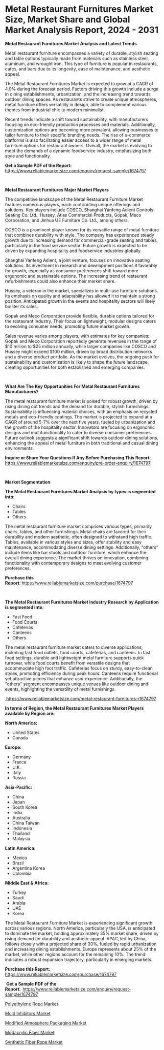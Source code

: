 <p><h1>Metal Restaurant Furnitures Market Size, Market Share and Global Market Analysis Report, 2024 - 2031</h1></p><p><strong>Metal Restaurant Furnitures Market Analysis and Latest Trends</strong></p>
<p><p>Metal restaurant furniture encompasses a variety of durable, stylish seating and table options typically made from materials such as stainless steel, aluminum, and wrought iron. This type of furniture is popular in restaurants, cafes, and bars due to its longevity, ease of maintenance, and aesthetic appeal. </p><p>The Metal Restaurant Furnitures Market is expected to grow at a CAGR of 4.9% during the forecast period. Factors driving this growth include a surge in dining establishments, urbanization, and the increasing trend towards outdoor dining spaces. As restaurants strive to create unique atmospheres, metal furniture offers versatility in design, able to complement various themes from industrial chic to modern minimalist.</p><p>Recent trends indicate a shift toward sustainability, with manufacturers focusing on eco-friendly production processes and materials. Additionally, customization options are becoming more prevalent, allowing businesses to tailor furniture to their specific branding needs. The rise of e-commerce platforms is also facilitating easier access to a wider range of metal furniture options for restaurant owners. Overall, the market is evolving to meet the demands of a dynamic foodservice industry, emphasizing both style and functionality.</p></p>
<p><strong>Get a Sample PDF of the Report:&nbsp;</strong> <a href="https://www.reliablemarketsize.com/enquiry/request-sample/1674797?utm_campaign=1105&utm_medium=2&utm_source=Github&utm_content=ia&utm_term=10102024&utm_id=metal-restaurant-furnitures">https://www.reliablemarketsize.com/enquiry/request-sample/1674797</a></p>
<p>&nbsp;</p>
<p><strong>Metal Restaurant Furnitures Major Market Players</strong></p>
<p><p>The competitive landscape of the Metal Restaurant Furniture Market features numerous players, each contributing unique offerings and solutions. Key players include COSCO, Shanghai Yanfeng Adient Controls Seating Co. Ltd., Hussey, Atlas Commercial Products, Gopak, Meco Corporation, and Jinhua UE Furniture Co. Ltd., among others.</p><p>COSCO is a prominent player known for its versatile range of metal furniture that combines durability with style. The company has experienced steady growth due to increasing demand for commercial-grade seating and tables, particularly in the food service sector. Future growth is expected to be driven by expanding hospitality and foodservice industries globally.</p><p>Shanghai Yanfeng Adient, a joint venture, focuses on innovative seating solutions. Its investment in research and development positions it favorably for growth, especially as consumer preferences shift toward more ergonomic and sustainable options. The increasing trend of restaurant refurbishments could also enhance their market share.</p><p>Hussey, a veteran in the market, specializes in multi-use furniture solutions. Its emphasis on quality and adaptability has allowed it to maintain a strong position. Anticipated growth in the events and hospitality sectors will likely bolster its sales.</p><p>Gopak and Meco Corporation provide flexible, durable options tailored for the restaurant industry. Their focus on lightweight, modular designs caters to evolving consumer needs, promoting future market growth.</p><p>Sales revenue varies among players, with estimates for key companies: Gopak and Meco Corporation reportedly generate revenues in the range of $10 million to $25 million annually, while larger companies like COSCO and Hussey might exceed $100 million, driven by broad distribution networks and a diverse product portfolio. As the market evolves, the ongoing push for sustainability and customization is likely to shape the future landscape, creating opportunities for both established and emerging companies.</p></p>
<p>&nbsp;</p>
<p><strong>What Are The Key Opportunities For Metal Restaurant Furnitures Manufacturers?</strong></p>
<p><p>The metal restaurant furniture market is poised for robust growth, driven by rising dining out trends and the demand for durable, stylish furnishings. Sustainability is influencing material choices, with an emphasis on recycled metals and eco-friendly coatings. The market is projected to expand at a CAGR of around 5-7% over the next five years, fueled by urbanization and the growth of the hospitality sector. Innovators are focusing on ergonomic designs and multifunctionality to cater to diverse consumer preferences. Future outlook suggests a significant shift towards outdoor dining solutions, enhancing the appeal of metal furniture in both traditional and casual dining environments.</p></p>
<p><strong>Inquire or Share Your Questions If Any Before Purchasing This Report:</strong> <a href="https://www.reliablemarketsize.com/enquiry/pre-order-enquiry/1674797?utm_campaign=1105&utm_medium=2&utm_source=Github&utm_content=ia&utm_term=10102024&utm_id=metal-restaurant-furnitures">https://www.reliablemarketsize.com/enquiry/pre-order-enquiry/1674797</a></p>
<p>&nbsp;</p>
<p><strong>Market Segmentation</strong></p>
<p><strong>The Metal Restaurant Furnitures Market Analysis by types is segmented into:</strong></p>
<p><ul><li>Chairs</li><li>Tables</li><li>Others</li></ul></p>
<p><p>The metal restaurant furniture market comprises various types, primarily chairs, tables, and other furnishings. Metal chairs are favored for their durability and modern aesthetic, often designed to withstand high traffic. Tables, available in various styles and sizes, offer stability and easy maintenance, accommodating diverse dining settings. Additionally, "others" include items like bar stools and outdoor furniture, which enhance the overall dining experience. The market thrives on innovation, combining functionality with contemporary designs to meet evolving customer preferences.</p></p>
<p><strong>Purchase this Report:&nbsp;</strong><a href="https://www.reliablemarketsize.com/purchase/1674797?utm_campaign=1105&utm_medium=2&utm_source=Github&utm_content=ia&utm_term=10102024&utm_id=metal-restaurant-furnitures">https://www.reliablemarketsize.com/purchase/1674797</a></p>
<p>&nbsp;</p>
<p><strong>The Metal Restaurant Furnitures Market Industry Research by Application is segmented into:</strong></p>
<p><ul><li>Fast Food</li><li>Food Courts</li><li>Cafeterias</li><li>Canteens</li><li>Others</li></ul></p>
<p><p>The metal restaurant furniture market caters to diverse applications, including fast food outlets, food courts, cafeterias, and canteens. In fast food settings, durable and lightweight metal furniture supports quick turnover, while food courts benefit from versatile designs that accommodate high foot traffic. Cafeterias focus on sturdy, easy-to-clean styles, promoting efficiency during peak hours. Canteens require functional yet attractive pieces that enhance user experience. Additionally, the "others" segment encompasses unique venues like outdoor dining and events, highlighting the versatility of metal furnishings.</p></p>
<p><a href="https://www.reliablemarketsize.com/metal-restaurant-furnitures-r1674797?utm_campaign=1105&utm_medium=2&utm_source=Github&utm_content=ia&utm_term=10102024&utm_id=metal-restaurant-furnitures">&nbsp;https://www.reliablemarketsize.com/metal-restaurant-furnitures-r1674797</a></p>
<p><strong>In terms of Region, the Metal Restaurant Furnitures Market Players available by Region are:</strong></p>
<p>
    <p> <strong> North America: </strong>
        <ul>
            <li>United States</li>
            <li>Canada</li>
        </ul>
        </p> 
    <p> <strong> Europe: </strong>
        <ul>
            <li>Germany</li>
            <li>France</li>
            <li>U.K.</li>
            <li>Italy</li>
            <li>Russia</li>
        </ul>
        </p> 
    <p> <strong> Asia-Pacific: </strong>
        <ul>
            <li>China</li>
            <li>Japan</li>
            <li>South Korea</li>
            <li>India</li>
            <li>Australia</li>
            <li>China Taiwan</li>
            <li>Indonesia</li>
            <li>Thailand</li>
            <li>Malaysia</li>
        </ul>
        </p> 
    <p> <strong> Latin America: </strong>
        <ul>
            <li>Mexico</li>
            <li>Brazil</li>
            <li>Argentina Korea</li>
            <li>Colombia</li>
        </ul>
        </p> 
    <p> <strong> Middle East & Africa: </strong>
        <ul>
            <li>Turkey</li>
            <li>Saudi</li>
            <li>Arabia</li>
            <li>UAE</li>
            <li>Korea</li>
        </ul>
    </p>
    </p>
<p><p>The Metal Restaurant Furniture Market is experiencing significant growth across various regions. North America, particularly the USA, is anticipated to dominate the market, holding approximately 35% market share, driven by rising demand for durability and aesthetic appeal. APAC, led by China, follows closely with a projected share of 30%, fueled by rapid urbanization and increasing dining establishments. Europe represents about 25% of the market, while other regions account for the remaining 10%. The trend indicates a robust expansion trajectory, particularly in emerging markets.</p></p>
<p><strong>Purchase this Report: </strong><a href="https://www.reliablemarketsize.com/purchase/1674797?utm_campaign=1105&utm_medium=2&utm_source=Github&utm_content=ia&utm_term=10102024&utm_id=metal-restaurant-furnitures">https://www.reliablemarketsize.com/purchase/1674797</a></p>
<p>&nbsp;<strong>Get a Sample PDF of the Report:&nbsp;&nbsp;</strong><a href="https://www.reliablemarketsize.com/enquiry/request-sample/1674797?utm_campaign=1105&utm_medium=2&utm_source=Github&utm_content=ia&utm_term=10102024&utm_id=metal-restaurant-furnitures">https://www.reliablemarketsize.com/enquiry/request-sample/1674797</a></p>
<p><strong></strong></p>
<p><p><a href="https://github.com/wincedvaunebx6/Market-Research-Report-List-1/blob/main/polyethylene-rope-market.md?utm_campaign=1105&utm_medium=2&utm_source=Github&utm_content=ia&utm_term=10102024&utm_id=metal-restaurant-furnitures">Polyethylene Rope Market</a></p><p><a href="https://www.linkedin.com/pulse/mold-inhibitors-market-trends-focusing-insight-forecast-analysis-3le6c?utm_campaign=1105&utm_medium=2&utm_source=Github&utm_content=ia&utm_term=10102024&utm_id=metal-restaurant-furnitures">Mold Inhibitors Market</a></p><p><a href="https://www.linkedin.com/pulse/global-modified-atmosphere-packaging-market-projected-grow-cagr-uaa6f?utm_campaign=1105&utm_medium=2&utm_source=Github&utm_content=ia&utm_term=10102024&utm_id=metal-restaurant-furnitures">Modified Atmosphere Packaging Market</a></p><p><a href="https://www.linkedin.com/pulse/modacrylic-fiber-market-size-growing-cagr-119-report-covers-4tpzc?utm_campaign=1105&utm_medium=2&utm_source=Github&utm_content=ia&utm_term=10102024&utm_id=metal-restaurant-furnitures">Modacrylic Fiber Market</a></p><p><a href="https://github.com/cleora2ime/Market-Research-Report-List-1/blob/main/synthetic-fiber-rope-market.md?utm_campaign=1105&utm_medium=2&utm_source=Github&utm_content=ia&utm_term=10102024&utm_id=metal-restaurant-furnitures">Synthetic Fiber Rope Market</a></p></p>